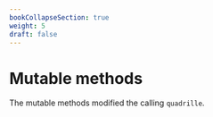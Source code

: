 ```yaml
---
bookCollapseSection: true
weight: 5
draft: false
---
```


# Mutable methods

The mutable methods modified the calling `quadrille`.